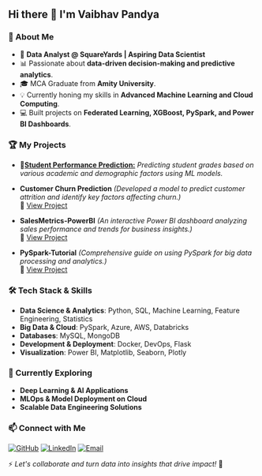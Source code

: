 ## Hi there 👋 I'm Vaibhav Pandya

### 🚀 About Me
- 🎯 **Data Analyst @ SquareYards | Aspiring Data Scientist**
- 📊 Passionate about **data-driven decision-making and predictive analytics**.
- 🎓 MCA Graduate from **Amity University**.
- 💡 Currently honing my skills in **Advanced Machine Learning and Cloud Computing**.
- 💻 Built projects on **Federated Learning, XGBoost, PySpark, and Power BI Dashboards**.

### 🏆 My Projects
- **🔗[Student Performance Prediction:](https://github.com/vaibhav-pandya/studentperformanceprediction)** *Predicting student grades based on various academic and demographic factors using ML models.* 
  
- **Customer Churn Prediction** *(Developed a model to predict customer attrition and identify key factors affecting churn.)*  
  🔗 [View Project](https://github.com/vaibhav-pandya/customer-churn-prediction)
- **SalesMetrics-PowerBI** *(An interactive Power BI dashboard analyzing sales performance and trends for business insights.)*  
  🔗 [View Project](https://github.com/vaibhav-pandya/SalesMetrics-PowerBI)
- **PySpark-Tutorial** *(Comprehensive guide on using PySpark for big data processing and analytics.)*  
  🔗 [View Project](https://github.com/vaibhav-pandya/PySpark-Tutorial)
  
### 🛠️ Tech Stack & Skills
- **Data Science & Analytics**: Python, SQL, Machine Learning, Feature Engineering, Statistics
- **Big Data & Cloud**: PySpark, Azure, AWS, Databricks
- **Databases**: MySQL, MongoDB
- **Development & Deployment**: Docker, DevOps, Flask
- **Visualization**: Power BI, Matplotlib, Seaborn, Plotly

### 🌱 Currently Exploring
- **Deep Learning & AI Applications**
- **MLOps & Model Deployment on Cloud**
- **Scalable Data Engineering Solutions**

### 📫 Connect with Me
[![GitHub](https://img.shields.io/badge/GitHub-000?style=for-the-badge&logo=github&logoColor=white)](https://github.com/vaibhav-pandya)
[![LinkedIn](https://img.shields.io/badge/LinkedIn-0077B5?style=for-the-badge&logo=linkedin&logoColor=white)](https://www.linkedin.com/in/vaibhavpandya2903/)
[![Email](https://img.shields.io/badge/Email-D14836?style=for-the-badge&logo=gmail&logoColor=white)](mailto:vaibhavpandya2903@gmail.com)

⚡ *Let's collaborate and turn data into insights that drive impact!* 🚀
